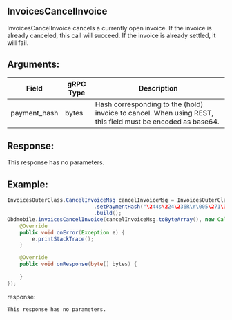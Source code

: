 ## InvoicesCancelInvoice

InvoicesCancelInvoice cancels a currently open invoice. If the invoice is already canceled, this call will succeed. If the invoice is already settled, it will fail.

## Arguments:
| Field		            |	gRPC Type		    |	 Description  |
| -------- 	            |	---------           |    ---------    |  
| payment_hash   |	bytes	    |Hash corresponding to the (hold) invoice to cancel. When using REST, this field must be encoded as base64.|

## Response:
This response has no parameters.

## Example:

<!--
java code example
-->

```java
InvoicesOuterClass.CancelInvoiceMsg cancelInvoiceMsg = InvoicesOuterClass.CancelInvoiceMsg.newBuilder()
                            .setPaymentHash("\244s\224\236R\r\005\271\3450\356g\354v\214\347\300b\t\316\315r\232IfZ\336_\272\203\226\f")
                            .build();
Obdmobile.invoicesCancelInvoice(cancelInvoiceMsg.toByteArray(), new Callback() {
    @Override
    public void onError(Exception e) {
        e.printStackTrace();
    }

    @Override
    public void onResponse(byte[] bytes) {
    
    }
});
```

<!--
The response for the example
-->
response:
```
This response has no parameters.
```

